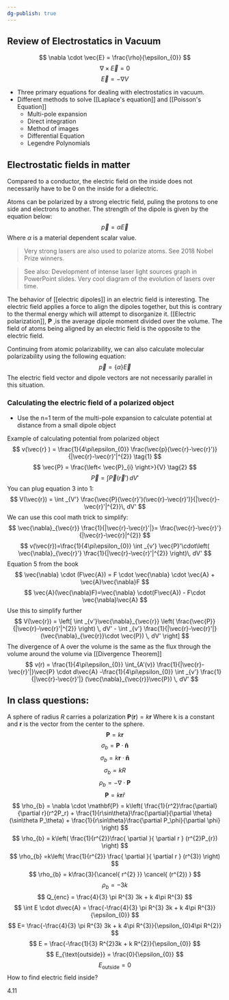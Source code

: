 ```yaml
---
dg-publish: true
---
```

## Review of Electrostatics in Vacuum
$$
\nabla \cdot \vec{E} = \frac{\rho}{\epsilon_{0}}
$$
$$
\nabla \times \vec{E}=0
$$
$$
\vec{E}=-\nabla V
$$
- Three primary equations for dealing with electrostatics in vacuum. 
- Different methods to solve [[Laplace's equation]] and [[Poisson's Equation]]
	- Multi-pole expansion
	- Direct integration 
	- Method of images
	- Differential Equation
	- Legendre Polynomials

## Electrostatic fields in matter
Compared to a conductor, the electric field on the inside does not necessarily have to be 0 on the inside for a dielectric.

Atoms can be polarized by a strong electric field, puling the protons to one side and electrons to another. The strength of the dipole is given by the equation below:
$$
\vec{p}=\alpha \vec{E}
$$
Where $\alpha$ is a material dependent scalar value. 

> Very strong lasers are also used to polarize atoms. See 2018 Nobel Prize winners. 

>See also: Development of intense laser light sources graph in PowerPoint slides. Very cool diagram of the evolution of lasers over time.

The behavior of [[electric dipoles]] in an electric field is interesting. The electric field applies a force to align the dipoles together, but this is contrary to the thermal energy which will attempt to disorganize it. [[Electric polarization]], $\mathbf{P}$ ,is the average dipole moment divided over the volume. The field of atoms being aligned by an electric field is the opposite to the electric field. 



Continuing from atomic polarizability, we can also calculate molecular polarizability using the following equation: 
$$
\vec{p} = \{\alpha\} \vec{E}
$$
The electric field vector and dipole vectors are not necessarily parallel in this situation. 

### Calculating the electric field of a polarized object
- Use the n=1 term of the multi-pole expansion to calculate potential at distance from a small dipole object

Example of calculating potential from polarized object
$$
v(\vec{r} ) = \frac{1}{4\pi\epsilon_{0}} \frac{\vec{p}(\vec{r}-\vec{r}')}{|\vec{r}-\vec{r}'|^{2}} \tag{1}
$$
$$
\vec{P}  = \frac{\left< \vec{P}_{i}  \right>}{V} \tag{2}
$$
$$
\vec{P} = \int \vec{P}(\vec{r}') \, dV' \tag{3}
$$
You can plug equation 3 into 1:
$$
V(\vec{r}) = \int _{V'} \frac{\vec{P}(\vec{r}')(\vec{r}-\vec{r}')}{|\vec{r}-\vec{r}'|^{2}}\, dV'
$$
We can use this cool math trick to simplify:
$$
\vec{\nabla}_{\vec{r}} \frac{1}{|\vec{r}-\vec{r}'|}= \frac{\vec{r}-\vec{r}'}{|\vec{r}-\vec{r}|^{2}}
$$
$$
	v(\vec{r})=\frac{1}{4\pi\epsilon_{0}} \int _{v'} \vec{P}'\cdot\left( \vec{\nabla}_{\vec{r}'} \frac{1}{|\vec{r}-\vec{r}'|^{2}} \right)\, dV'
$$
Equation 5 from the book 
$$
\vec{\nabla} \cdot (F\vec{A}) = F \cdot \vec{\nabla} \cdot \vec{A} + \vec{A}\vec{\nabla}F
$$
$$
\vec{A}(\vec{\nabla}F)=\vec{\nabla} \cdot(F\vec{A}) - F\cdot \vec{\nabla}\vec{A}
$$
Use this to simplify further
$$
V(\vec{r}) = \left[  \int _{v'}\vec{\nabla}_{\vec{r}} \left( \frac{\vec{P}}{|\vec{r}-\vec{r}'|^{2}} \right) \, dV' - \int _{v'} \frac{1}{|\vec{r}-\vec{r}'|}(\vec{\nabla}_{\vec{r}}\cdot \vec{P}) \, dV'  \right]
$$
The divergence of A over the volume is the same as the flux through the volume around the volume via [[Divergence Theorem]]
$$
v(r) = \frac{1}{4\pi\epsilon_{0}} \int_{A'(v)} \frac{1}{|\vec{r}-\vec{r}'|}\vec{P} \cdot d\vec{A} -\frac{1}{4\pi\epsilon_{0}} \int _{v'} \frac{1}{|\vec{r}-\vec{r}'|} (\vec{\nabla}_{\vec{r}}\vec{P}) \, dV' 
$$

## In class questions: 
A sphere of radius $R$ carries a polarization $\mathbf{P}(\mathbf{r})=k\mathbf{r}$
	Where k is a constant and $\mathbf{r}$ is the vector from the center to the sphere.
$$
\mathbf{P}= k\mathbf{r}
$$
$$
\sigma_{b} = \mathbf{P} \cdot \mathbf{\hat{n}}
$$
$$
\sigma_{b} = k\mathbf{r} \cdot \mathbf{\hat{n}}
$$
$$
\sigma_{b} = kR
$$
$$
\rho_{b} = -\nabla \cdot \mathbf{P}
$$
$$
\mathbf{P}= k\mathbf{r}\hat{r}
$$
$$
\rho_{b} = \nabla \cdot \mathbf{P} = k\left( \frac{1}{r^2}\frac{\partial}{\partial r}(r^2P_r) + \frac{1}{r\sin\theta}\frac{\partial}{\partial \theta}(\sin\theta P_\theta) + \frac{1}{r\sin\theta}\frac{\partial P_\phi}{\partial \phi} \right)
$$
$$
\rho_{b} = k\left( \frac{1}{r^{2}}\frac{ \partial  }{ \partial r } (r^{2}P_{r}) \right)
$$
$$
\rho_{b} =k\left(  \frac{1}{r^{2}} \frac{ \partial  }{ \partial r }  (r^{3}) \right)
$$
$$
\rho_{b} = k\frac{3}{\cancel{ r^{2} }} \cancel{ (r^{2}) }
$$
$$
\rho_{b} = -3k
$$
$$
Q_{enc} = \frac{4}{3} \pi R^{3} 3k + k 4\pi R^{3}
$$
$$
\int E \cdot d\vec{A} = \frac{-\frac{4}{3} \pi R^{3} 3k + k 4\pi R^{3}}{\epsilon_{0}}
$$
$$
E= \frac{-\frac{4}{3} \pi R^{3} 3k + k 4\pi R^{3}}{\epsilon_{0}4\pi R^{2}}
$$
$$
E = \frac{-\frac{1}{3} R^{2}3k + k R^{2}}{\epsilon_{0}}
$$
$$
E_{\text{outside}} = \frac{0}{\epsilon_{0}}
$$
$$
E_\text{outside}=0
$$
How to find electric field inside? 


4.11










